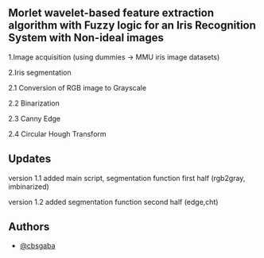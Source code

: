 ## Morlet wavelet-based feature extraction algorithm with Fuzzy logic for an Iris Recognition System with Non-ideal images

1.Image acquisition (using dummies -> MMU iris image datasets)

2.Iris segmentation

2.1  Conversion of RGB image to Grayscale

2.2 Binarization 

2.3 Canny Edge 

2.4 Circular Hough Transform


## Updates

version 1.1 added main script, segmentation function first half (rgb2gray, imbinarized)

version 1.2 added segmentation function second half (edge,cht)

## Authors

- [@cbsgaba](https://github.com/cbsgaba)

